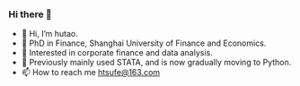 ### Hi there 👋

- 👋 Hi, I’m hutao.
- 👀 PhD in Finance, Shanghai University of Finance and Economics.
- 🌱 Interested in corporate finance and data analysis.
- 💞️ Previously mainly used STATA, and is now gradually moving to Python.
- 📫 How to reach me htsufe@163.com



